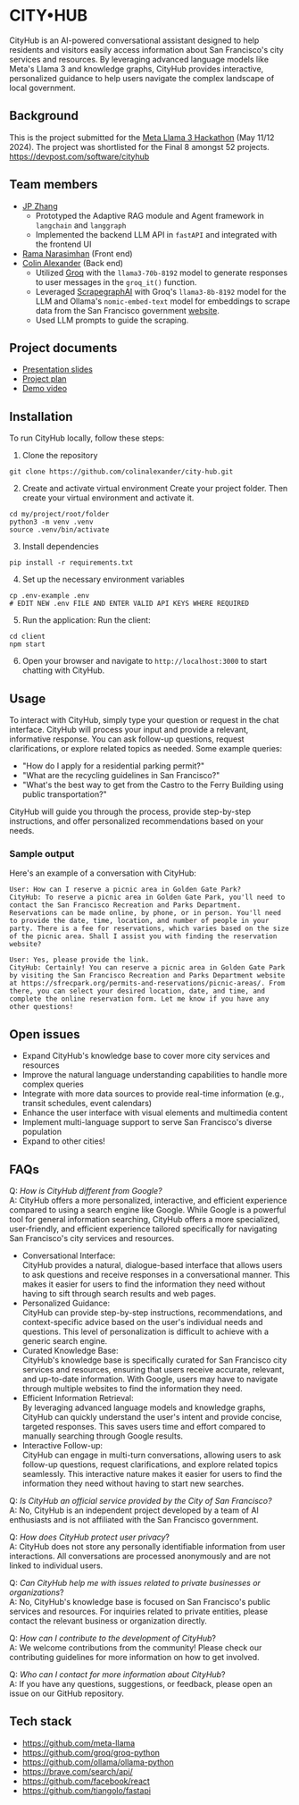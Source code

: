 # CITY&#8226;HUB

CityHub is an AI-powered conversational assistant designed to help residents and visitors easily access information about San Francisco's city services and resources. By leveraging advanced language models like Meta's Llama 3 and knowledge graphs, CityHub provides interactive, personalized guidance to help users navigate the complex landscape of local government.

## Background

This is the project submitted for the [Meta Llama 3 Hackathon](https://metallama3.devpost.com/) (May 11/12 2024).  The project was shortlisted for the Final 8 amongst 52 projects.
https://devpost.com/software/cityhub

## Team members

- [JP Zhang](https://github.com/jpzhangvincent)
  - Prototyped the Adaptive RAG module and Agent framework in `langchain` and `langgraph`
  - Implemented the backend LLM API in `fastAPI` and integrated with the frontend UI
- [Rama Narasimhan](https://github.com/Rama4) (Front end)
- [Colin Alexander](https://github.com/colinalexander) (Back end)
  - Utilized [Groq](https://wow.groq.com/why-groq/) with the `llama3-70b-8192` model to generate responses to user messages in the `groq_it()` function.
  - Leveraged [ScrapegraphAI](https://github.com/VinciGit00/Scrapegraph-ai) with Groq's `llama3-8b-8192` model for the LLM and Ollama's `nomic-embed-text` model for embeddings to scrape data from the San Francisco government [website](https://www.sf.gov/). 
  - Used LLM prompts to guide the scraping.

## Project documents

- [Presentation slides](https://docs.google.com/presentation/d/19K0d0pSgpOjFar9P9ySab2wHj8nlm7HHAY9KsvACke0/edit#slide=id.g27113729c33_0_57)
- [Project plan](https://docs.google.com/document/d/17ufgJSBhHJsN_bcrvRLMrHKD5v6RGgRLk7vG0Gkhkv0/edit?pli=1)
- [Demo video](https://www.youtube.com/watch?v=_roTeEO92es)

## Installation

To run CityHub locally, follow these steps:

1. Clone the repository
```
git clone https://github.com/colinalexander/city-hub.git
```

2. Create and activate virtual environment
Create your project folder. Then create your virtual environment and activate it.

```
cd my/project/root/folder
python3 -m venv .venv
source .venv/bin/activate
```

3. Install dependencies
```
pip install -r requirements.txt
```

4. Set up the necessary environment variables
```
cp .env-example .env
# EDIT NEW .env FILE AND ENTER VALID API KEYS WHERE REQUIRED
```

5. Run the application:
Run the client:
```
cd client
npm start
```

6. Open your browser and navigate to `http://localhost:3000` to start chatting with CityHub.

## Usage

To interact with CityHub, simply type your question or request in the chat interface. CityHub will process your input and provide a relevant, informative response. You can ask follow-up questions, request clarifications, or explore related topics as needed.
Some example queries:

- "How do I apply for a residential parking permit?"
- "What are the recycling guidelines in San Francisco?"
- "What's the best way to get from the Castro to the Ferry Building using public transportation?"

CityHub will guide you through the process, provide step-by-step instructions, and offer personalized recommendations based on your needs.

### Sample output

Here's an example of a conversation with CityHub:
```
User: How can I reserve a picnic area in Golden Gate Park?
CityHub: To reserve a picnic area in Golden Gate Park, you'll need to contact the San Francisco Recreation and Parks Department. Reservations can be made online, by phone, or in person. You'll need to provide the date, time, location, and number of people in your party. There is a fee for reservations, which varies based on the size of the picnic area. Shall I assist you with finding the reservation website?

User: Yes, please provide the link.
CityHub: Certainly! You can reserve a picnic area in Golden Gate Park by visiting the San Francisco Recreation and Parks Department website at https://sfrecpark.org/permits-and-reservations/picnic-areas/. From there, you can select your desired location, date, and time, and complete the online reservation form. Let me know if you have any other questions!
```

## Open issues

- Expand CityHub's knowledge base to cover more city services and resources
- Improve the natural language understanding capabilities to handle more complex queries
- Integrate with more data sources to provide real-time information (e.g., transit schedules, event calendars)
- Enhance the user interface with visual elements and multimedia content
- Implement multi-language support to serve San Francisco's diverse population
- Expand to other cities!

## FAQs

Q: _How is CityHub different from Google?_\
A:  CityHub offers a more personalized, interactive, and efficient experience compared to using a search engine like Google. While Google is a powerful tool for general information searching, CityHub offers a more specialized, user-friendly, and efficient experience tailored specifically for navigating San Francisco's city services and resources.
- Conversational Interface: \
  CityHub provides a natural, dialogue-based interface that allows users to ask questions and receive responses in a conversational manner. This makes it easier for users to find the information they need without having to sift through search results and web pages.
- Personalized Guidance: \
  CityHub can provide step-by-step instructions, recommendations, and context-specific advice based on the user's individual needs and questions. This level of personalization is difficult to achieve with a generic search engine.
- Curated Knowledge Base: \
  CityHub's knowledge base is specifically curated for San Francisco city services and resources, ensuring that users receive accurate, relevant, and up-to-date information. With Google, users may have to navigate through multiple websites to find the information they need.
- Efficient Information Retrieval: \
  By leveraging advanced language models and knowledge graphs, CityHub can quickly understand the user's intent and provide concise, targeted responses. This saves users time and effort compared to manually searching through Google results.
- Interactive Follow-up: \
  CityHub can engage in multi-turn conversations, allowing users to ask follow-up questions, request clarifications, and explore related topics seamlessly. This interactive nature makes it easier for users to find the information they need without having to start new searches.
  
Q: _Is CityHub an official service provided by the City of San Francisco?_\
A: No, CityHub is an independent project developed by a team of AI enthusiasts and is not affiliated with the San Francisco government.

Q: _How does CityHub protect user privacy_?\
A: CityHub does not store any personally identifiable information from user interactions. All conversations are processed anonymously and are not linked to individual users.

Q: _Can CityHub help me with issues related to private businesses or organizations_?\
A: No, CityHub's knowledge base is focused on San Francisco's public services and resources. For inquiries related to private entities, please contact the relevant business or organization directly.

Q: _How can I contribute to the development of CityHub_?\
A: We welcome contributions from the community! Please check our contributing guidelines for more information on how to get involved.

Q: _Who can I contact for more information about CityHub_?\
A: If you have any questions, suggestions, or feedback, please open an issue on our GitHub repository.

## Tech stack

- https://github.com/meta-llama
- https://github.com/groq/groq-python
- https://github.com/ollama/ollama-python
- https://brave.com/search/api/
- https://github.com/facebook/react
- https://github.com/tiangolo/fastapi

